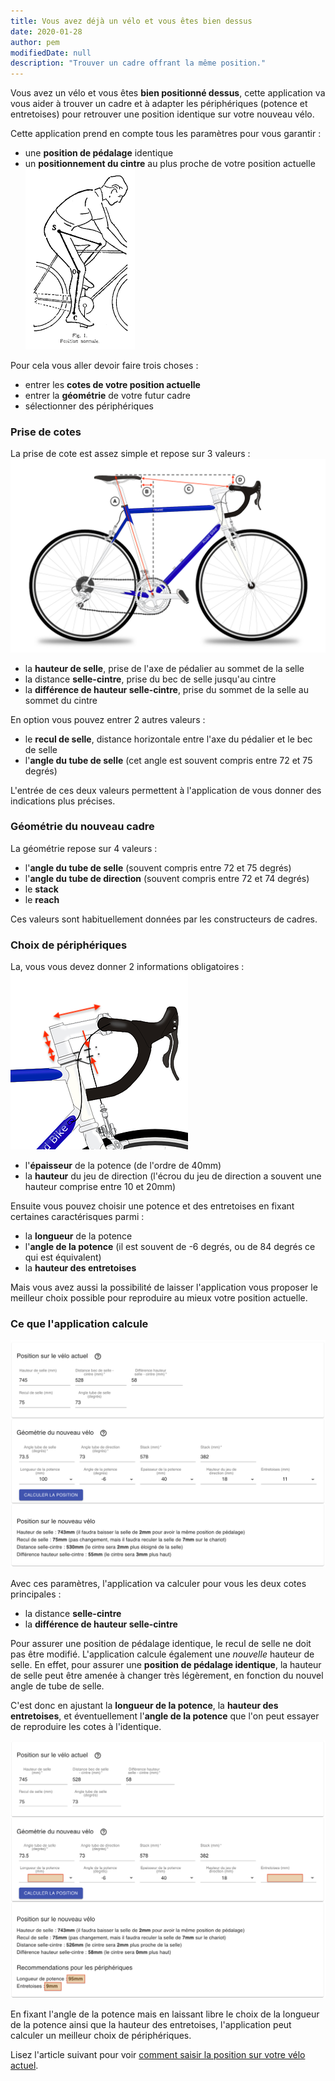 ```yaml
---
title: Vous avez déjà un vélo et vous êtes bien dessus
date: 2020-01-28
author: pem
modifiedDate: null
description: "Trouver un cadre offrant la même position."
---
```


Vous avez un vélo et vous êtes **bien positionné dessus**, 
cette application va vous aider à trouver un cadre et à adapter les périphériques (potence et entretoises) pour retrouver une position identique sur votre nouveau vélo.

Cette application prend en compte tous les paramètres pour vous garantir :
  - une **position de pédalage** identique
  - un **positionnement du cintre** au plus proche de votre position actuelle
    ![Position de pédalage](./position-pedalage.png)

Pour cela vous aller devoir faire trois choses :
  - entrer les **cotes de votre position actuelle**
  - entrer la **géométrie** de votre futur cadre
  - sélectionner des périphériques

### Prise de cotes
La prise de cote est assez simple et repose sur 3 valeurs :
![Prise de cotes](./bike-measurement.png)
  - la **hauteur de selle**, prise de l'axe de pédalier au sommet de la selle
  - la distance **selle-cintre**, prise du bec de selle jusqu'au cintre
  - la **différence de hauteur selle-cintre**, prise du sommet de la selle au sommet du cintre

En option vous pouvez entrer 2 autres valeurs :
  - le **recul de selle**, distance horizontale entre l'axe du pédalier et le bec de selle
  - l'**angle du tube de selle** (cet angle est souvent compris entre 72 et 75 degrés)
  
L'entrée de ces deux valeurs permettent à l'application de vous donner des indications plus précises.

### Géométrie du nouveau cadre
La géométrie repose sur 4 valeurs :
  - l'**angle du tube de selle** (souvent compris entre 72 et 75 degrés)
  - l'**angle du tube de direction** (souvent compris entre 72 et 74 degrés)
  - le **stack**
  - le **reach**
  
Ces valeurs sont habituellement données par les constructeurs de cadres.

### Choix de périphériques
La, vous vous devez donner 2 informations obligatoires :
![Dimension des périphériques](./bike-geometry-stem.png)
  - l'**épaisseur** de la potence (de l'ordre de 40mm)
  - la **hauteur** du jeu de direction (l'écrou du jeu de direction a souvent une hauteur comprise entre 10 et 20mm)

Ensuite vous pouvez choisir une potence et des entretoises en fixant certaines caractérisques parmi :
  - la **longueur** de la potence
  - l'**angle de la potence** (il est souvent de -6 degrés, ou de 84 degrés ce qui est équivalent)
  - la **hauteur des entretoises** 

Mais vous avez aussi la possibilité de laisser l'application vous proposer le meilleur choix possible pour reproduire au mieux votre position actuelle.

### Ce que l'application calcule
![Résultats](./results.png)

Avec ces paramètres, l'application va calculer pour vous les deux cotes principales :
  - la distance **selle-cintre**
  - la **différence de hauteur selle-cintre**

Pour assurer une position de pédalage identique, le recul de selle ne doit pas être modifié.
L'application calcule également une *nouvelle* hauteur de selle. En effet, pour assurer une **position de pédalage identique**, la hauteur de selle peut être amenée à changer très légèrement, en fonction du nouvel angle de tube de selle.

C'est donc en ajustant la **longueur de la potence**, la **hauteur des entretoises**, et éventuellement l'**angle de la potence** que l'on peut essayer de reproduire les cotes à l'identique.

![Résultats](./best-results.png)

En fixant l'angle de la potence mais en laissant libre le choix de la longueur de la potence ainsi que la hauteur des entretoises, l'application peut calculer un meilleur choix de périphériques. 


Lisez l'article suivant pour voir [comment saisir la position sur votre vélo actuel](/articles/utilisation/position).

